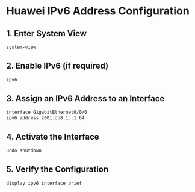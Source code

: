 # Huawei IPv6 Address Configuration

## 1. Enter System View
```bash
system-view
```

## 2. Enable IPv6 (if required)
```bash
ipv6
```

## 3. Assign an IPv6 Address to an Interface
```bash
interface GigabitEthernet0/0/0
ipv6 address 2001:db8:1::1 64
```

## 4. Activate the Interface
```bash
undo shutdown
```

## 5. Verify the Configuration
```bash
display ipv6 interface brief
```